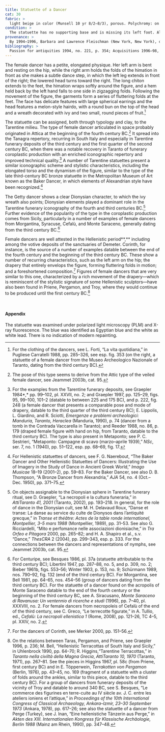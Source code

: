 ```yaml
---
title: Statuette of a Dancer
cat: 30
fabric: >
  light beige in color (Munsell 10 yr 8/2–8/3), porous. Polychromy: on a white slip (white lead), pink (face), light blue and turquoise (leaves of the wreath), purple (hair), violet (himation and chiton), and white (clothing and face). Head and body were made with two bivalve molds; the back features an oval vent hole; there is a small hole where the statuette would have attached to a base.
condition: >
  The statuette has no supporting base and is missing its left foot. Also missing are a number of ornaments from the wreath. There are losses in the paint and ground layer overall and small chip losses in the leaves of the headdress and the bottom of the drapery. There is a modern hole drilled in the bottom (possibly for diagnostic testing); there are some root marks on the back surface and grayish accretions in many places, especially around the neck, the back of the shoulders, and the lower part of the drapery on both sides. There is a dark reddish brown stain-accretion on the left hip.
provenance: >
  By 1994–1996, Barbara and Lawrence Fleischman (New York, New York), donated to the J. Paul Getty Museum, 1996.
bibliography: >
  Passion for antiquities 1994, no. 221, p. 354; Acquisitions 1996–98, p. 67; Getty 2010, p. 117.
---
```

The female dancer has a petite, elongated physique. Her left arm is bent
and resting on the hip, while the right arm holds the folds of the
himation in front as she makes a subtle dance step, in which the left
leg extends in front of the right; the lowered head turns toward the
right. The long chiton extends to the feet, the himation wraps softly
around the figure, and a hem held back by the left hand falls to one
side in zigzagging folds. Following the movement of the figure, the
garments form a series of fluttering folds at the feet. The face has
delicate features with large spherical earrings and the head features a
melon-style hairdo, with a round bun on the top of the head and a wreath
decorated with ivy and two small, round pieces of fruit.[^1]

The statuette can be assigned, both through typology and clay, to the
Tarentine milieu. The type of female dancer articulated in space
probably originated in Attica at the beginning of the fourth century
<span class="smcaps">BC.</span>[^2] It spread into the
Tanagra repertory, recurring in South Italy and especially in Tarentine
funerary deposits of the third century and the first quarter of the
second century <span class="smcaps">BC</span>, when
there was a notable recovery in Taranto of funerary coroplastic
production with an enriched iconographic repertory and improved
technical quality.[^3] A number of Tarentine statuettes present a
similar iconographic scheme and stylistic characteristics, including the
elongated torso and the dynamism of the figure, similar to the type of
the late third-century BC bronze statuette in the Metropolitan Museum of
Art known as the Baker Dancer<span
class="smcaps">,</span> in which elements of
Alexandrian style have been recognized.[^4]

The Getty dancer shows a clear Dionysian character, to which the ivy
wreath also points; Dionysian elements played a dominant role in the
Tarentine funerary iconography of the fourth and third centuries <span
class="smcaps">BC.</span>[^5] Further evidence of the
popularity of the type in the coroplastic production comes from Sicily,
particularly in a number of examples of female dancers from Morgantina,
Syracuse, Cefalù, and Monte Saraceno, generally dating from the third
century <span class="smcaps">BC.</span>[^6]

Female dancers are well attested in the Hellenistic period**,**
including among the votive deposits of the sanctuaries of Demeter.
Corinth, for instance, is the source of a number of examples datable
between the end of the fourth century and the beginning of the third
century <span class="smcaps">BC.</span> These show a
number of recurring characteristics, such as the left arm on the hip;
the drapery that entirely envelops the figure, forming fluttering folds
in motion; and a foreshortened composition.[^7] Figures of female
dancers that are very similar to this one, characterized by a rich
movement of the drapery—which is reminiscent of the stylistic signature
of some Hellenistic sculptors—have also been found in Priene, Pergamon,
and Troy, where they would continue to be produced until the first
century <span class="smcaps">BC.</span>[^8]

<br />

#### Appendix

The statuette was examined under polarized light microscopy (PLM) and
X-ray fluorescence. The blue was identified as Egyptian blue and the
white as white lead. There is no indication of modern repainting.

[^1]: For the clothing of the dancers, see L. Forti, “La vita
    quotidiana,” in <span class="smcaps">Pugliese
    Carratelli</span> 1988, pp. 285–326, see esp. fig. 353 (on the
    right, a statuette of a female dancer from the Museo Archeologico
    Nazionale of Taranto, dating from the third century <span
    class="smcaps">BC</span>).

[^2]: The pose of this type seems to derive from the Attic type of the
    veiled female dancer, see <span
    class="smcaps">Jeammet 2003</span>b, cat. 95.

[^3]: For the examples from the Tarentine funerary deposits, see <span
    class="smcaps">Graepler</span> 1984*,* pp. 99–102,
    pl. XXVII, no. 2; and <span
    class="smcaps">Graepler</span> 1997, pp. 125–29,
    figs. 95, 99–100, 101–2 (datable to between 225 and 175 <span
    class="smcaps">BC),</span> and p. 222, fig. 248 (a
    female dancer that presents a comparable pose and mode of drapery,
    datable to the third quarter of the third century <span
    class="smcaps">BC)</span>; E. Lippolis, L.
    Giardino, and R. Sciotti, *Emergenze e problemi archeologici:
    Manduria, Taranto, Heraclea* (Manduria, 1990), p. 74 (dancer from a
    tomb in the Contrada Vaccarella in Taranto); and <span
    class="smcaps">Reeder</span> 1988, no. 86, p. 179
    (draped female figure with hand on hip, from Taranto, datable to the
    third century <span class="smcaps">BC</span>). The
    type is also present in Metaponto; see P. C. Sestrieri, “Metaponto:
    Campagne di scavo (marzo–aprile 1939),” *NSc*, ser. 7, no. 1 (1940),
    pp. 51–122, esp. pp. 68–69, fig. 17.

[^4]: For Hellenistic statuettes of dancers, see F. G. Naerebout, “The
    Baker Dancer and Other Hellenistic Statuettes of Dancers:
    Illustrating the Use of Imagery in the Study of Dance in Ancient
    Greek World,” *Imago Musicae* 18–19 (2001–2), pp. 59–83. For the
    Baker Dancer, see also D. B. Thompson, “A Bronze Dancer from
    Alexandria,” *AJA* 54, no. 4 (Oct.–Dec. 1950), pp. 371–75.

[^5]: On objects assignable to the Dionysian sphere in Tarentine
    funerary ritual, see D. Graepler, “La necropoli e la cultura
    funeraria,” in *AttiTaranto 41, 2001* (Taranto, 2002), pp. 193–218.
    In general, for the role of dance in the Dionysian cult, see M. H.
    Delavaud Roux, “Danse et transe: La danse au service du culte de
    Dionysos dans l’antiquité grecque,” in *Transe et théâtre*: *Actes
    de la table ronde internationel, Montpellier, 3–5 mars 1988*
    (Montpellier, 1989), pp. 31–53. See also G. Ricciardelli, “Mito e
    perfomance nelle associazioni dionisiache,” in *<span
    class="smcaps">Tra Orfeo e Pitagora</span>* 2000,
    pp. 265–82; and H. A. Shapiro et al., s.v. “Dance,” *ThesCRA* 2
    (2004), pp. 299–343, esp. p. 333. For the connections between the
    dancers and representations of nymphs, see <span
    class="smcaps">Jeammet</span> 200<span
    class="smcaps">3</span>b, cat. 95.

[^6]: For Centuripe, see <span
    class="smcaps">Besques</span> 1986, pl. 37a
    (statuette attributable to the third century <span
    class="smcaps">BC</span>); <span
    class="smcaps">Libertini</span> 1947, pp. 287–88,
    no. 5, and p. 309, no. 2; <span
    class="smcaps">Bieber</span> 1961b, figs. 553–56;
    <span class="smcaps">Winter</span> 1903, p. 153,
    no. 9; <span class="smcaps">Schürmann</span> 1989,
    nos. 790–92, fig. 132 (end of the third century <span
    class="smcaps">BC</span>). For Morgantina, see
    <span class="smcaps">Bell</span> 1981, pp. 64–65,
    nos. 454–56 (group of dancers dating from the third century <span
    class="smcaps">BC</span>). For the statuette of a
    dancer found on the acropolis of Monte Saraceno datable to the end
    of the fourth century or the beginning of the third century <span
    class="smcaps">BC</span>, see A. Siracusano,
    *Monte Saraceno di Ravanusa: Un ventennio di ricerche e studi*
    (1996), pp. 7–40, pl. XXXVIII, no. 2. For female dancers from
    necropoleis of Cefalù of the end of the third century, see C. Greco,
    “Le terrecotte figurate,” in A. Tullio, ed., *Cefalù: La necropoli
    ellenistica 1* (Rome, 2008), pp. 121–26, TC 4–5, pl. XXIV, no. 2.

[^7]: For the dancers of Corinth, see <span
    class="smcaps">Merker 2000,</span> pp. 151–56.

[^8]: On the relations between Taras, Pergamon, and Priene, see <span
    class="smcaps">Graepler</span> <span
    class="smcaps">1996</span>*,* p. 236; M. Bell,
    “Hellenistic Terracottas of South Italy and Sicily,” in <span
    class="smcaps">Uhlenbrock</span> 1990, pp. 64–70;
    R. Higgins,“Tarentine Terracottas,” in *Taranto nella civiltà della
    Magna Grecia*, *AttiTaranto* *10, 1970* (Taranto, 1971), pp. 267–81.
    See the pieces in <span
    class="smcaps">Higgins</span> 1967, pl. 58c (from
    Priene, first century <span
    class="smcaps">BC</span>) and in E. Töpperwein,
    *Terrakotten von Pergamon* (Berlin, 1976), pp. 43–45, no. 169
    (fragment of a statuette with a cluster of folds around the ankles,
    similar to this piece, datable to the third century <span
    class="smcaps">BC</span>). For a group of dancers
    from funerary deposits of the vicinity of Troy and datable to around
    340 <span class="smcaps">BC</span>, see S.
    Besques, “Le commerce des figurines en terre-cuite au IV siècle av.
    J. C. entre les ateliers ioniens et l’attique,” in *Proceedings of
    the 10th International Congress of Classical Archaeology,*
    *Ankara–Izmir, 23–30 September 1973* (Ankara, 1978), pp. 617–26; see
    also the statuette of a dancer from Perge (Turkey), see J. Inan,
    “Eine hellenistiche Tänzerin aus Perge,” in *Akten des XIII.
    Internationalen Kongress für Klassische Archäologie, Berlin 1988*
    (Mainz am Rhein, 1990), pp. 347–48.
